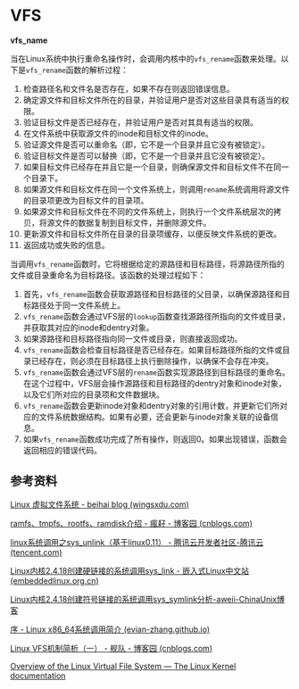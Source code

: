 # VFS



**vfs_name**

当在Linux系统中执行重命名操作时，会调用内核中的`vfs_rename`函数来处理。以下是`vfs_rename`函数的解析过程：

1. 检查路径名和文件名是否存在，如果不存在则返回错误信息。
2. 确定源文件和目标文件所在的目录，并验证用户是否对这些目录具有适当的权限。
3. 验证目标文件是否已经存在，并验证用户是否对其具有适当的权限。
4. 在文件系统中获取源文件的inode和目标文件的inode。
5. 验证源文件是否可以重命名（即，它不是一个目录并且它没有被锁定）。
6. 验证目标文件是否可以替换（即，它不是一个目录并且它没有被锁定）。
7. 如果目标文件已经存在并且它是一个目录，则确保源文件和目标文件不在同一个目录下。
8. 如果源文件和目标文件在同一个文件系统上，则调用`rename`系统调用将源文件的目录项更改为目标文件的目录项。
9. 如果源文件和目标文件在不同的文件系统上，则执行一个文件系统层次的拷贝，将源文件的数据复制到目标文件，并删除源文件。
10. 更新源文件和目标文件所在目录的目录项缓存，以便反映文件系统的更改。
11. 返回成功或失败的信息。





当调用`vfs_rename`函数时，它将根据给定的源路径和目标路径，将源路径所指的文件或目录重命名为目标路径。该函数的处理过程如下：

1. 首先，`vfs_rename`函数会获取源路径和目标路径的父目录，以确保源路径和目标路径处于同一文件系统上。
2. `vfs_rename`函数会通过VFS层的`lookup`函数查找源路径所指向的文件或目录，并获取其对应的inode和dentry对象。
3. 如果源路径和目标路径指向同一文件或目录，则直接返回成功。
4. `vfs_rename`函数会检查目标路径是否已经存在。如果目标路径所指的文件或目录已经存在，则必须在目标路径上执行删除操作，以确保不会存在冲突。
5. `vfs_rename`函数会通过VFS层的`rename`函数实现源路径到目标路径的重命名。在这个过程中，VFS层会操作源路径和目标路径的dentry对象和inode对象，以及它们所对应的目录项和文件数据块。
6. `vfs_rename`函数会更新inode对象和dentry对象的引用计数，并更新它们所对应的文件系统数据结构。如果有必要，还会更新与inode对象关联的设备信息。
7. 如果`vfs_rename`函数成功完成了所有操作，则返回0。如果出现错误，函数会返回相应的错误代码。


## 参考资料

[Linux 虚拟文件系统 - beihai blog (wingsxdu.com)](https://wingsxdu.com/posts/linux/vfs/)

[ramfs、tmpfs、rootfs、ramdisk介绍 - 瘋耔 - 博客园 (cnblogs.com)](https://www.cnblogs.com/qiynet/p/15118550.html)

[linux系统调用之sys_unlink（基于linux0.11） - 腾讯云开发者社区-腾讯云 (tencent.com)](https://cloud.tencent.com/developer/article/1425086)

[Linux内核2.4.18创建硬链接的系统调用sys_link - 嵌入式Linux中文站 (embeddedlinux.org.cn)](http://www.embeddedlinux.org.cn/emb-linux/system-development/201708/11-7108.html)

[Linux内核2.4.18创建符号链接的系统调用sys_symlink分析-aweii-ChinaUnix博客](http://m.blog.chinaunix.net/uid-9059-id-5762627.html)

[序 - Linux x86_64系统调用简介 (evian-zhang.github.io)](https://evian-zhang.github.io/introduction-to-linux-x86_64-syscall/index.html)

[Linux VFS机制简析（一） - 舰队 - 博客园 (cnblogs.com)](https://www.cnblogs.com/jimbo17/p/10107318.html)

[Overview of the Linux Virtual File System — The Linux Kernel documentation](https://www.kernel.org/doc/html/next/filesystems/vfs.html)
